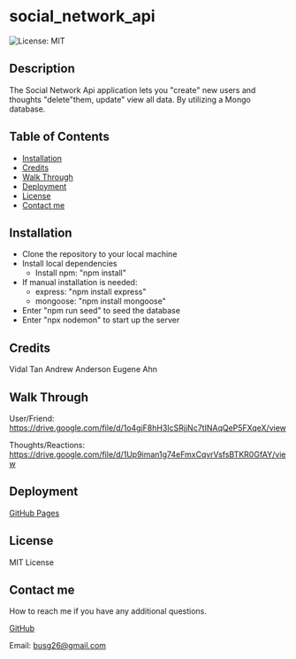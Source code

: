 # social_network_api

![License: MIT](https://img.shields.io/badge/License-MIT-yellow.svg)

## Description
The Social Network Api application lets you "create" new users and thoughts "delete"them, update" view all data. By utilizing a Mongo database.

## Table of Contents
- [Installation](#installation)
- [Credits](#credits)
- [Walk Through](#walk-through)
- [Deployment](#deployment)
- [License](#license)
- [Contact me](#contact-me)

## Installation

- Clone the repository to your local machine
- Install local dependencies
    * Install npm: "npm install" 
- If manual installation is needed:
    * express: "npm install express"
    * mongoose: "npm install mongoose"
- Enter "npm run seed" to seed the database
- Enter "npx nodemon" to start up the server

## Credits 

Vidal Tan
Andrew Anderson
Eugene Ahn


## Walk Through


User/Friend:
https://drive.google.com/file/d/1o4gjF8hH3IcSRjjNc7tINAqQeP5FXqeX/view


Thoughts/Reactions:
https://drive.google.com/file/d/1Up9iman1g74eFmxCqvrVsfsBTKR0GfAY/view



## Deployment


[GitHub Pages](https://github.com/GustavoTijerino1/social_network_api)


## License

 MIT License

## Contact me
How to reach me if you have any additional questions.

[GitHub](https://github.com/GustavoTijerino1)

Email: busg26@gmail.com

